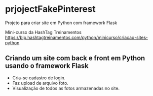 # prjojectFakePinterest
Projeto para criar site em Python com framework Flask

Mini-curso da HashTag Treinamentos
<a href="https://blp.hashtagtreinamentos.com/python/minicurso/criacao-sites-python">https://blp.hashtagtreinamentos.com/python/minicurso/criacao-sites-python</a>

## Criando um site com back e front em Python usando o framework Flask

- Cria-se cadastro de login.
- Faz upload de arquivo foto.
- Visualização de todos as fotos armazenadas no site.

